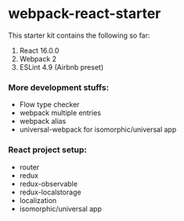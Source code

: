 # webpack-react-starter

This starter kit contains the following so far:

1. React 16.0.0
2. Webpack 2
3. ESLint 4.9 (Airbnb preset)

### More development stuffs:

- Flow type checker
- webpack multiple entries
- webpack alias
- universal-webpack for isomorphic/universal app

### React project setup:

- router
- redux
- redux-observable
- redux-localstorage
- localization
- isomorphic/universal app
